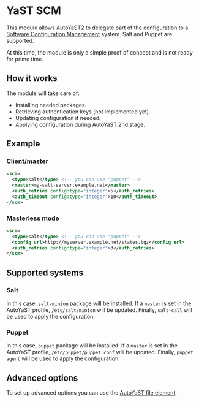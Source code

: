 # YaST SCM

This module allows AutoYaST2 to delegate part of the configuration to a
[Software Configuration Management](https://en.wikipedia.org/wiki/Software_configuration_management)
system. Salt and Puppet are supported.

At this time, the module is only a simple proof of concept and is not
ready for prime time.

## How it works

The module will take care of:

* Installing needed packages.
* Retrieving authentication keys (not implemented yet).
* Updating configuration if needed.
* Applying configuration during AutoYaST 2nd stage.

## Example

### Client/master

```xml
<scm>
  <type>salt</type> <!-- you can use "puppet" -->
  <master>my-salt-server.example.net</master>
  <auth_retries config:type="integer">5</auth_retries>
  <auth_timeout config:type="integer">10</auth_timeout>
</scm>
```

### Masterless mode

```xml
<scm>
  <type>salt</type> <!-- you can use "puppet" -->
  <config_url>http://myserver.example.net/states.tgz</config_url>
  <auth_retries config:type="integer">3</auth_retries>
</scm>
```

## Supported systems

### Salt

In this case, `salt-minion` package will be installed. If a `master`
is set in the AutoYaST profile, `/etc/salt/minion` will be
updated. Finally, `salt-call` will be used to apply the configuration.

### Puppet

In this case, `puppet` package will be installed. If a `master`
is set in the AutoYaST profile, `/etc/puppet/puppet.conf` will be
updated. Finally, `puppet agent` will be used to apply the configuration.

## Advanced options

To set up advanced options you can use the
[AutoYaST file element](https://www.suse.com/documentation/sles-12/singlehtml/book_autoyast/book_autoyast.html#createprofile.completeconf).
